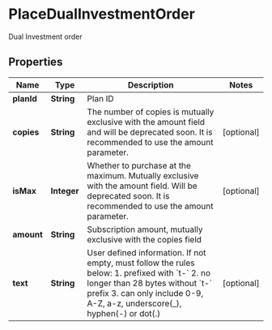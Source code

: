 
# PlaceDualInvestmentOrder

Dual Investment order

## Properties

Name | Type | Description | Notes
------------ | ------------- | ------------- | -------------
**planId** | **String** | Plan ID | 
**copies** | **String** | The number of copies is mutually exclusive with the amount field and will be deprecated soon. It is recommended to use the amount parameter. |  [optional]
**isMax** | **Integer** | Whether to purchase at the maximum. Mutually exclusive with the amount field. Will be deprecated soon. It is recommended to use the amount parameter. |  [optional]
**amount** | **String** | Subscription amount, mutually exclusive with the copies field | 
**text** | **String** | User defined information. If not empty, must follow the rules below:  1. prefixed with &#x60;t-&#x60; 2. no longer than 28 bytes without &#x60;t-&#x60; prefix 3. can only include 0-9, A-Z, a-z, underscore(_), hyphen(-) or dot(.)  |  [optional]

